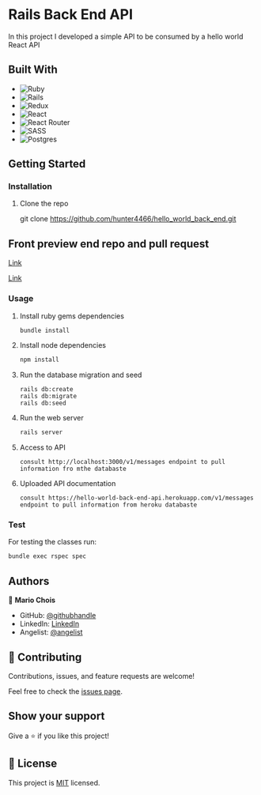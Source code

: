 # Rails Back End API

In this project I developed a simple API to be consumed by a hello world React API


## Built With

- ![Ruby](https://img.shields.io/badge/Ruby-20232A?style=for-the-badge&logo=ruby&logoColor=61DAFB)
- ![Rails](https://img.shields.io/badge/rails-%23CC0000.svg?style=for-the-badge&logo=ruby-on-rails&logoColor=white)
- ![Redux](https://img.shields.io/badge/redux-%23593d88.svg?style=for-the-badge&logo=redux&logoColor=white)
- ![React](https://img.shields.io/badge/react-%2320232a.svg?style=for-the-badge&logo=react&logoColor=%2361DAFB)
- ![React Router](https://img.shields.io/badge/React_Router-CA4245?style=for-the-badge&logo=react-router&logoColor=white)
- ![SASS](https://img.shields.io/badge/SASS-hotpink.svg?style=for-the-badge&logo=SASS&logoColor=white)
- ![Postgres](https://img.shields.io/badge/postgres-%23316192.svg?style=for-the-badge&logo=postgresql&logoColor=white)

## Getting Started

### Installation

1. Clone the repo

   git clone https://github.com/hunter4466/hello_world_back_end.git

## Front preview end repo and pull request

   [Link](https://github.com/hunter4466/hello_world_front_end/pull/1)

   [Link](https://hello-world-fron-end.herokuapp.com/)

### Usage

1. Install ruby gems dependencies

   ```sh
   bundle install
   ```

2. Install node dependencies

   ```sh
   npm install
   ```
3. Run the database migration and seed

   ```
   rails db:create
   rails db:migrate
   rails db:seed
   ```

3. Run the web server

   ```sh
   rails server
   ```

4. Access to API
 
   ```
   consult http://localhost:3000/v1/messages endpoint to pull information fro mthe databaste
   ```
5. Uploaded API documentation

   ```
   consult https://hello-world-back-end-api.herokuapp.com/v1/messages endpoint to pull information from heroku databaste
   ```

### Test

For testing the classes run:

   ```sh
   bundle exec rspec spec
   ```

## Authors

👤 **Mario Chois**

- GitHub: [@githubhandle](https://github.com/hunter4466/)
- LinkedIn: [LinkedIn](https://www.linkedin.com/in/mario-chois-5a13b6b6/)
- Angelist: [@angelist](https://angel.co/u/mario-chois)

## 🤝 Contributing

Contributions, issues, and feature requests are welcome!

Feel free to check the [issues page](https://github.com/hunter4466/hello_world_back_end/issues).


## Show your support

Give a ⭐️ if you like this project!


## 📝 License

This project is [MIT](https://github.com/hunter4466/hello_world_back_end/blob/development/LICENSE) licensed.
